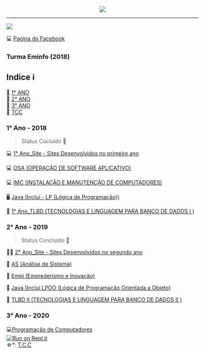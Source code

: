 
<p align="center"><img src="https://user-images.githubusercontent.com/47475949/83263593-40591380-a195-11ea-8183-d2090e8f8888.jpg"/><hr><img src = "https://user-images.githubusercontent.com/47475949/83267211-43a2ce00-a19a-11ea-8dd7-ec35aa38203b.jpeg"/></p>

:computer: [Pagina do Facebook](https://www.facebook.com/etec.pedroferreiraalves.1) 

### Turma Eminfo (2018)

## Indice  ℹ
:stars: [1° ANO](#1-ano---2018)<br>
:stars: [2° ANO](#2-ano---2019)<br>
:stars: [3° ANO](#3-ano---2020---até-então)<br>
:stars: [TCC](https://github.com/Ruh-Marcondes/TCC)<br> 

###  1° Ano - 2018

> Status Cocluido :battery:

:computer: [1° Ano_Site - Sites Desenvolvidos no primeiro ano](https://github.com/Ruh-Marcondes/Etec/tree/master/1°%20Ano_Site)

:computer: [OSA (OPERAÇÃO DE SOFTWARE APLICATIVO)](https://github.com/Ruh-Marcondes/Etec/tree/master/OSA)

:computer: [IMC (INSTALAÇÃO E MANUTENÇÃO DE COMPUTADORES)](https://github.com/Ruh-Marcondes/Etec/tree/master/IMC)

:desktop_computer: [Java (Inclui - LP (Lógica de Programação))](https://github.com/Ruh-Marcondes/Etec/tree/master/Java/Primeirão)

:floppy_disk:	[1° Ano_TLBD (TECNOLOGIAS E LINGUAGEM PARA BANCO DE DADOS I )](https://github.com/Ruh-Marcondes/Etec/tree/master/1°%20Ano_TLBD)

### 2° Ano - 2019

> Status Concluido :battery:

👩‍💻 [2° Ano_Site - Sites Desenvolvidos no segundo ano](https://github.com/Ruh-Marcondes/Etec/tree/master/2°Ano_Site)

🌟 [AS (Análise de Sistema)](https://github.com/Ruh-Marcondes/Etec/tree/master/AS)

🔅 [Empi (Emprederismo e Inovação)](https://github.com/Ruh-Marcondes/Etec/tree/master/Empi)

🎡 [Java (Inclui LPOO (Lógica de Programação Orientada a Objeto)](https://github.com/Ruh-Marcondes/Etec/tree/master/Java/Segundão)

🎇 [TLBD II (TECNOLOGIAS E LINGUAGEM PARA BANCO DE DADOS II )](https://github.com/Ruh-Marcondes/Etec/tree/master/TLBD%20II)

### 3° Ano - 2020  
💻[Programação de Computadores]()</br>
[![Run on Repl.it](https://repl.it/badge/github/Ruh-Marcondes/Etec)](https://repl.it/github/Ruh-Marcondes/Etec)</br>
☆*: [T.C.C](https://github.com/Ruh-Marcondes/T.C.C-Etec)</br>
